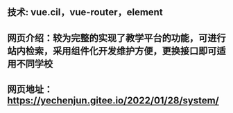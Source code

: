 技术:  vue.cil，vue-router，element
---
网页介绍：较为完整的实现了教学平台的功能，可进行站内检索，采用组件化开发维护方便，更换接口即可适用不同学校
---
网页地址：https://yechenjun.gitee.io/2022/01/28/system/
---
